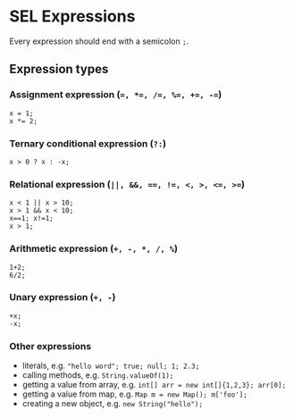 # SEL Expressions

Every expression should end with a semicolon `;`.

## Expression types

### Assignment expression (`=, *=, /=, %=, +=, -=`)
    x = 1;
    x *= 2;

### Ternary conditional expression (`?:`)
    x > 0 ? x : -x;

### Relational expression (`||, &&, ==, !=, <, >, <=, >=`)
    x < 1 || x > 10;
    x > 1 && x < 10;
    x==1; x!=1;
    x > 1;

### Arithmetic expression (`+, -, *, /, %`)
    1+2;
    6/2;

### Unary expression (`+, -`)
    +x;
    -x;

### Other expressions
* literals, e.g. `"hello word"; true; null; 1; 2.3;`
* calling methods, e.g. `String.valueOf(1);`
* getting a value from array, e.g. `int[] arr = new int[]{1,2,3}; arr[0];`
* getting a value from map, e.g. `Map m = new Map(); m['foo'];`
* creating a new object, e.g. `new String("hello");`
